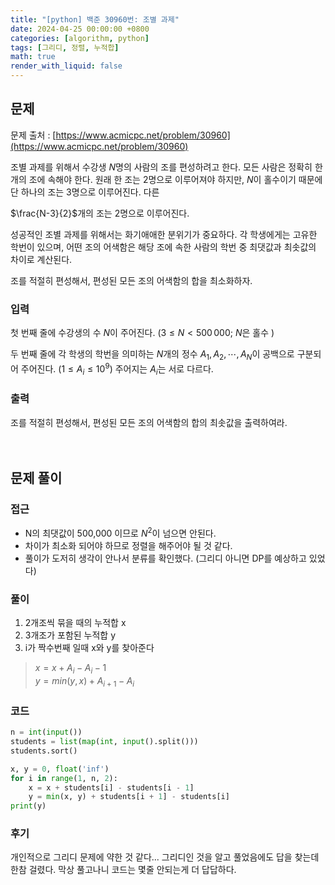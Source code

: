 ```yaml
---
title: "[python] 백준 30960번: 조별 과제"
date: 2024-04-25 00:00:00 +0800
categories: [algorithm, python]
tags: [그리디, 정렬, 누적합]
math: true
render_with_liquid: false
---
```


## 문제

문제 출처 : [https://www.acmicpc.net/problem/30960](https://www.acmicpc.net/problem/30960)

조별 과제를 위해서 수강생 
$N$명의 사람의 조를 편성하려고 한다. 모든 사람은 정확히 한 개의 조에 속해야 한다. 원래 한 조는 
$2$명으로 이루어져야 하지만, 
$N$이 홀수이기 때문에 단 하나의 조는 
$3$명으로 이루어진다. 다른 
 
$\frac{N-3}{2}$개의 조는 
$2$명으로 이루어진다.

성공적인 조별 과제를 위해서는 화기애애한 분위기가 중요하다. 각 학생에게는 고유한 학번이 있으며, 어떤 조의 어색함은 해당 조에 속한 사람의 학번 중 최댓값과 최솟값의 차이로 계산된다.

조를 적절히 편성해서, 편성된 모든 조의 어색함의 합을 최소화하자.

### 입력

첫 번째 줄에 수강생의 수 
$N$이 주어진다. 
$(3 \le N \lt 500\,000;$ 
$N$은 홀수
$)$ 

두 번째 줄에 각 학생의 학번을 의미하는 
$N$개의 정수 
$A_1, A_2, \cdots, A_N$이 공백으로 구분되어 주어진다. 
$(1 \le A_i \le 10^9)$ 주어지는 
$A_i$는 서로 다르다.

### 출력

조를 적절히 편성해서, 편성된 모든 조의 어색함의 합의 최솟값을 출력하여라.
<br><br><br>

## 문제 풀이

### 접근
- N의 최댓값이 500,000 이므로 $N^2$이 넘으면 안된다.
- 차이가 최소화 되어야 하므로 정렬을 해주어야 될 것 같다.
- 풀이가 도저히 생각이 안나서 분류를 확인했다. (그리디 아니면 DP를 예상하고 있었다)

### 풀이
1. 2개조씩 묶을 때의 누적합 x
2. 3개조가 포함된 누적합 y
3. i가 짝수번째 일때 x와 y를 찾아준다<br>

> $x = x + A_i − A_i−1$ <br>
> $y = min(y, x) + A_{i+1} − A_i$

### 코드
```python
n = int(input())
students = list(map(int, input().split()))
students.sort()

x, y = 0, float('inf')
for i in range(1, n, 2):
    x = x + students[i] - students[i - 1]
    y = min(x, y) + students[i + 1] - students[i]
print(y)
```

### 후기
개인적으로 그리디 문제에 약한 것 같다... 그리디인 것을 알고 풀었음에도 답을 찾는데 한참 걸렸다. 막상 풀고나니 코드는 몇줄 안되는게 더 답답하다.